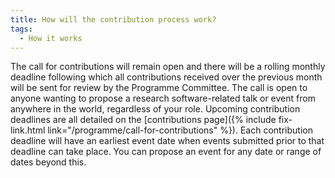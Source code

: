 ```yaml
---
title: How will the contribution process work?
tags:
  - How it works
---
```

The call for contributions will remain open and there will be a rolling monthly deadline following which all contributions received over the previous month will be sent for review by the Programme Committee. The call is open to anyone wanting to propose a research software-related talk or event from anywhere in the world, regardless of your role. Upcoming contribution deadlines are all detailed on the [contributions page]({% include fix-link.html link="/programme/call-for-contributions" %}). Each contribution deadline will have an earliest event date when events submitted prior to that deadline can take place. You can propose an event for any date or range of dates beyond this.
